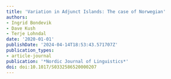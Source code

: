 ```yaml
---
title: 'Variation in Adjunct Islands: The case of Norwegian'
authors:
- Ingrid Bondevik
- Dave Kush
- Terje Lohndal
date: '2020-01-01'
publishDate: '2024-04-14T18:53:43.571707Z'
publication_types:
- article-journal
publication: '*Nordic Journal of Linguistics*'
doi: doi:10.1017/S0332586520000207
---
```

